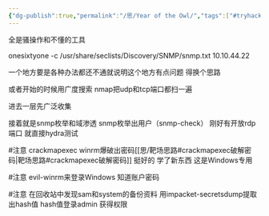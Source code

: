 ```yaml
---
{"dg-publish":true,"permalink":"/思/Year of the Owl/","tags":["#tryhackme","oscp","靶场"]}
---
```


全是骚操作和不懂的工具

onesixtyone -c /usr/share/seclists/Discovery/SNMP/snmp.txt 10.10.44.22

一个地方要是各种办法都还不通就说明这个地方有点问题 得换个思路

或者开始的时候用广度搜索 nmap把udp和tcp端口都扫一遍 

进去一层先广泛收集

接着就是snmp枚举和域渗透 snmp枚举出用户（snmp-check） 刚好有开放rdp端口 就直接hydra测试

#注意 crackmapexec winrm爆破出密码[[思/靶场思路#crackmapexec破解密码\|靶场思路#crackmapexec破解密码]]  挺好的 学了新东西 这是Windows专用

#注意 evil-winrm来登录Windows 知道账户密码

#注意 在回收站中发现sam和system的备份资料 用impacket-secretsdump提取出hash值 hash值登录admin 获得权限